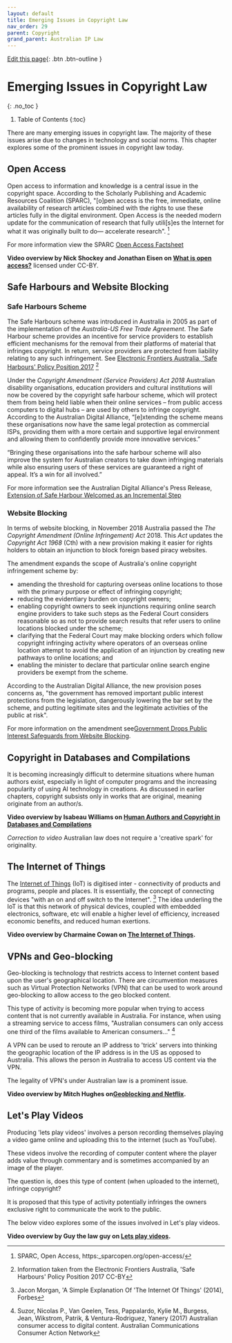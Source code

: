 ```yaml
---
layout: default
title: Emerging Issues in Copyright Law
nav_order: 29
parent: Copyright
grand_parent: Australian IP Law
---
```

[Edit this page](https:_github.com/nicsuzor/wikijuris/blob/master/ausip/copyrightemerging.markdown){: .btn .btn-outline }





# Emerging Issues in Copyright Law
{: .no_toc }

1. Table of Contents
{:toc}

There are many emerging issues in copyright law. The majority of these issues arise due to changes in technology and social norms. This chapter explores some of the prominent issues in copyright law today.

## Open Access

Open access to information and knowledge is a central issue in the copyright space. According to the Scholarly Publishing and Academic Resources Coalition (SPARC), "[o]pen access is the free, immediate, online availability of research articles combined with the rights to use these articles fully in the digital environment. Open Access is the needed modern update for the communication of research that fully utili[s]es the Internet for what it was originally built to do— accelerate research". [^AUTOREPLACEDSPARCOpenAccesshttpssparcopenorgopenaccessENDREPLACE]
[^AUTOREPLACEDSPARCOpenAccesshttpssparcopenorgopenaccessENDREPLACE]: SPARC, Open Access, https:_sparcopen.org/open-access/


For more information view the SPARC [Open Access Factsheet](https:_sparcopen.org/wp-content/uploads/2017/04/Open-Access-Factsheet_SPARC.11.10-3.pdf)

**Video overview by Nick Shockey and Jonathan Eisen on [What is open access?](https:_www.youtube.com/watch?time_continue=15&v=L5rVH1KGBCY)** licensed under CC-BY.

## Safe Harbours and Website Blocking

### Safe Harbours Scheme

The Safe Harbours scheme was introduced in Australia in 2005 as part of the implementation of the _Australia-US Free Trade Agreement_. The Safe Harbour scheme provides an incentive for service providers to establish efficient mechanisms for the removal from their platforms of material that infringes copyright. In return, service providers are protected from liability relating to any such infringement. See [Electronic Frontiers Australia, 'Safe Harbours' Policy Position 2017](https:_www.efa.org.au/our-work/copyright/safe-harbours/) [^AUTOREPLACEDInformationtakenfromtheElectronicFrontiersAustraliaSafeHarboursPolicyPosition2017CCBYENDREPLACE]
[^AUTOREPLACEDInformationtakenfromtheElectronicFrontiersAustraliaSafeHarboursPolicyPosition2017CCBYENDREPLACE]: Information taken from the Electronic Frontiers Australia, 'Safe Harbours' Policy Position 2017 CC-BY


Under the _Copyright Amendment (Service Providers) Act 2018_ Australian disability organisations, education providers and cultural institutions will now be covered by the copyright safe harbour scheme, which will protect them from being held liable when their online services – from public access computers to digital hubs – are used by others to infringe copyright. According to the Australian Digital Alliance, “[e]xtending the scheme means these organisations now have the same legal protection as commercial ISPs, providing them with a more certain and supportive legal environment and allowing them to confidently provide more innovative services.”

“Bringing these organisations into the safe harbour scheme will also improve the system for Australian creators to take down infringing materials while also ensuring users of these services are guaranteed a right of appeal. It’s a win for all involved.”

For more information see the Australian Digital Alliance's Press Release, [Extension of Safe Harbour Welcomed as an Incremental Step](http:_digital.org.au/sites/digital.org.au/files/18-06-27_Media-Release_Extension-of-safe-harbour-welcomes-as-an-incremental-step_Australian-Digital-Alliance.pdf)

### Website Blocking

In terms of website blocking, in November 2018 Australia passed the _The Copyright Amendment (Online Infringement) Act_ 2018. This _Act_ updates the _Copyright Act 1968_ (Cth) with a new provision making it easier for rights holders to obtain an injunction to block foreign based piracy websites.

The amendment expands the scope of Australia's online copyright infringement scheme by:
  * amending the threshold for capturing overseas online locations to those with the primary purpose or effect of infringing copyright;
  * reducing the evidentiary burden on copyright owners;
  * enabling copyright owners to seek injunctions requiring online search engine providers to take such steps as the Federal Court considers reasonable so as not to provide search results that refer users to online locations blocked under the scheme;
  * clarifying that the Federal Court may make blocking orders which follow copyright infringing activity where operators of an overseas online location attempt to avoid the application of an injunction by creating new pathways to online locations; and
  * enabling the minister to declare that particular online search engine providers be exempt from the scheme.

According to the Australian Digital Alliance, the new provision poses concerns as, "the government has removed important public interest protections from the legislation, dangerously lowering the bar set by the scheme, and putting legitimate sites and the legitimate activities of the public at risk".

For more information on the amendment see[Government Drops Public Interest Safeguards from Website Blocking](http:_www.digital.org.au/media/government-drops-public-interest-safeguards-website-blocking).

## Copyright in Databases and Compilations

It is becoming increasingly difficult to determine situations where human authors exist, especially in light of computer programs and the increasing popularity of using AI technology in creations. As discussed in earlier chapters, copyright subsists only in works that are original, meaning originate from an author/s.

**Video overview by Isabeau Williams on [Human Authors and Copyright in Databases and Compilations](https:_voice.adobe.com/a/WdAvQ)**

*Correction to video* Australian law does not require a 'creative spark' for originality.

## The Internet of Things  

The [Internet of Things](https:_en.wikipedia.org/wiki/Internet_of_things) (IoT) is digitised inter - connectivity of products and programs, people and places. It is essentially, the concept of connecting devices "with an on and off switch to the Internet". [^AUTOREPLACEDJaconMorganASimpleExplanationOfTheInternetOfThings2014ForbesENDREPLACE] The idea underling the IoT is that this network of physical devices, coupled with embedded  electronics, software, etc will enable a higher level of efficiency, increased economic benefits, and reduced human exertions.
[^AUTOREPLACEDJaconMorganASimpleExplanationOfTheInternetOfThings2014ForbesENDREPLACE]: Jacon Morgan, 'A Simple Explanation Of 'The Internet Of Things' (2014), Forbes


**Video overview by Charmaine Cowan on [The Internet of Things](https:_www.youtube.com/watch?v=vSPox5mJU0k).**

## VPNs and Geo-blocking

Geo-blocking is technology that restricts access to Internet content based upon the user's geographical location. There are circumvention measures such as Virtual Protection Networks (VPN) that can be used to work around geo-blocking to allow access to the geo blocked content.  

This type of activity is becoming more popular when trying to access content that is not currently available in Australia. For instance, when using a streaming service to access films, "Australian consumers can only access one third of the films available to American consumers..." [^AUTOREPLACEDSuzorNicolasPVanGeelenTessPappalardoKylieMBurgessJeanWikstromPatrikVenturaRodriguezYanery2017AustralianconsumeraccesstodigitalcontentAustralianCommunicationsConsumerActionNetworkENDREPLACE]
[^AUTOREPLACEDSuzorNicolasPVanGeelenTessPappalardoKylieMBurgessJeanWikstromPatrikVenturaRodriguezYanery2017AustralianconsumeraccesstodigitalcontentAustralianCommunicationsConsumerActionNetworkENDREPLACE]: Suzor, Nicolas P., Van Geelen, Tess, Pappalardo, Kylie M., Burgess, Jean, Wikstrom, Patrik, & Ventura-Rodriguez, Yanery (2017) Australian consumer access to digital content. Australian Communications Consumer Action Network


A VPN can be used to reroute an IP address to 'trick' servers into thinking the geographic location of the IP address is in the US as opposed to Australia. This allows the person in Australia to access US content via the VPN.

The legality of VPN's under Australian law is a prominent issue.  

**Video overview by Mitch Hughes on[Geoblocking and Netflix](https:_www.youtube.com/watch?v=rk0aeKMCRFs).**

## Let's Play Videos

Producing 'lets play videos' involves a person recording themselves playing a video game online and uploading this to the internet (such as YouTube).

These videos involve the recording of computer content where the player adds value through commentary and is sometimes accompanied by an image of the player.

The question is, does this type of content (when uploaded to the internet), infringe copyright?

It is proposed that this type of activity potentially infringes the owners exclusive right to communicate the work to the public.

The below video explores some of the issues involved in Let's play videos.

**Video overview by Guy the law guy on [Lets play videos](https:_www.youtube.com/watch?v=gPL20itn3Vo).**
